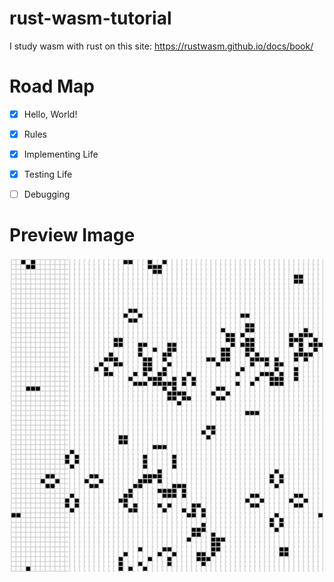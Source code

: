 # rust-wasm-tutorial


I study wasm with rust on this site:
https://rustwasm.github.io/docs/book/



# Road Map
- [x] Hello, World!
- [x] Rules
- [x] Implementing Life
- [x] Testing Life
- [ ] Debugging


# Preview Image
![preview of life](preview_of_life.png)
